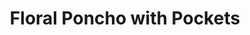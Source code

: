 ---
title: "Floral Poncho with Pockets"
categories: ["Women","Women/Ponchos"]
images: ["./P05A7086.JPG","./P05A7087.JPG"]
---